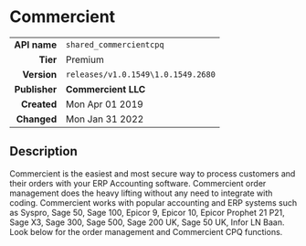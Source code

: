 # Commercient
| | |
|-:|-|
|**API name**|`shared_commercientcpq`|
|**Tier**|Premium|
|**Version**|`releases/v1.0.1549\1.0.1549.2680`|
|**Publisher**|**Commercient LLC**|
|**Created**|Mon Apr 01 2019|
|**Changed**|Mon Jan 31 2022|

## Description
Commercient is the easiest and most secure way to process customers and their orders with your ERP Accounting software.  Commercient order management does the heavy lifting without any need to integrate with coding. Commercient works with popular accounting and ERP systems such as Syspro, Sage 50, Sage 100, Epicor 9, Epicor 10, Epicor Prophet 21 P21, Sage X3, Sage 300, Sage 500, Sage 200 UK, Sage 50 UK, Infor LN Baan.  Look below for the order management and Commercient CPQ functions.
